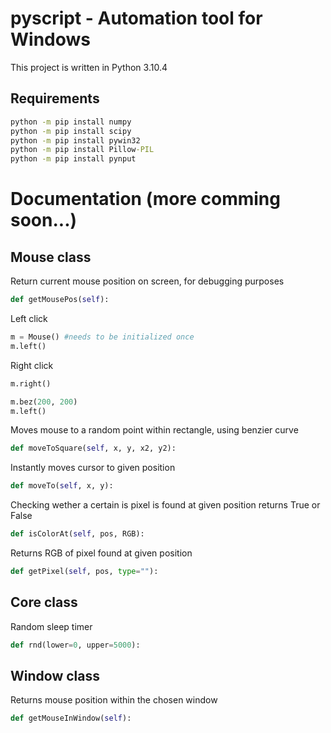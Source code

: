 # pyscript - Automation tool for Windows
This project is written in Python 3.10.4


## Requirements
```cmd
python -m pip install numpy
python -m pip install scipy
python -m pip install pywin32
python -m pip install Pillow-PIL
python -m pip install pynput
```

# Documentation (more comming soon...)

## Mouse class

Return current mouse position on screen, for debugging purposes
```python
def getMousePos(self):
```

Left click
```python
m = Mouse() #needs to be initialized once
m.left()
```

Right click
```python
m.right()
```

```python
m.bez(200, 200)
m.left()
```

Moves mouse to a random point within rectangle, using benzier curve
```python
def moveToSquare(self, x, y, x2, y2):
```

Instantly moves cursor to given position
```python
def moveTo(self, x, y):
```

Checking wether a certain is pixel is found at given position
returns True or False
```python
def isColorAt(self, pos, RGB):
```

Returns RGB of pixel found at given position
```python
def getPixel(self, pos, type=""):
```

## Core class

Random sleep timer
```python
def rnd(lower=0, upper=5000):
```

## Window class

Returns mouse position within the chosen window
```python
def getMouseInWindow(self):
```

